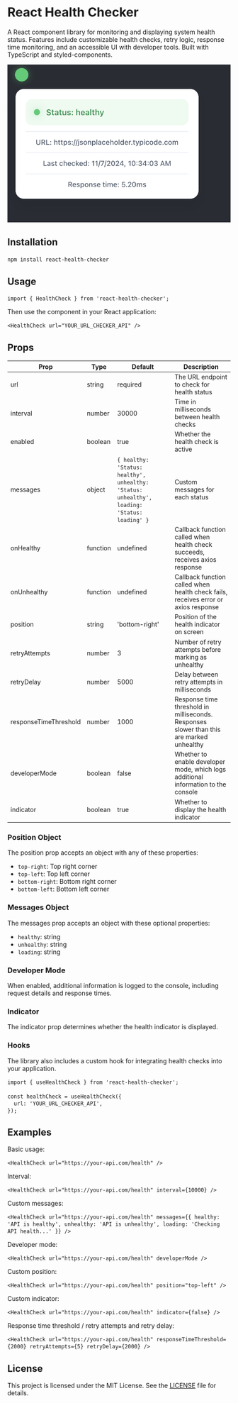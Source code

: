 # React Health Checker

A React component library for monitoring and displaying system health status. Features include customizable health checks, retry logic, response time monitoring, and an accessible UI with developer tools. Built with TypeScript and styled-components.

![React Health Checker](./public/react-health-checker.png)

## Installation

```bash
npm install react-health-checker
```

## Usage

```tsx
import { HealthCheck } from 'react-health-checker';
``` 

Then use the component in your React application:

```tsx
<HealthCheck url="YOUR_URL_CHECKER_API" />
```


## Props

| Prop                  | Type     | Default                                                                                | Description                                                                                |
|-----------------------|----------|----------------------------------------------------------------------------------------|--------------------------------------------------------------------------------------------|
| url                   | string   | required                                                                               | The URL endpoint to check for health status                                                |
| interval              | number   | 30000                                                                                  | Time in milliseconds between health checks                                                 |
| enabled               | boolean  | true                                                                                   | Whether the health check is active                                                         |
| messages              | object   | ```{ healthy: 'Status: healthy', unhealthy: 'Status: unhealthy', loading: 'Status: loading' }``` | Custom messages for each status                                                            |
| onHealthy             | function | undefined                                                                              | Callback function called when health check succeeds, receives axios response               |
| onUnhealthy          | function | undefined                                                                              | Callback function called when health check fails, receives error or axios response         |
| position              | string   | 'bottom-right'                                                                         | Position of the health indicator on screen                                                 |
| retryAttempts         | number   | 3                                                                                      | Number of retry attempts before marking as unhealthy                                       |
| retryDelay            | number   | 5000                                                                                   | Delay between retry attempts in milliseconds                                               |
| responseTimeThreshold | number   | 1000                                                                                   | Response time threshold in milliseconds. Responses slower than this are marked unhealthy   |
| developerMode         | boolean  | false                                                                                  | Whether to enable developer mode, which logs additional information to the console         |
| indicator             | boolean  | true                                                                                   | Whether to display the health indicator                                                    |


### Position Object

The position prop accepts an object with any of these properties:
- `top-right`: Top right corner
- `top-left`: Top left corner
- `bottom-right`: Bottom right corner  
- `bottom-left`: Bottom left corner

### Messages Object

The messages prop accepts an object with these optional properties:
- `healthy`: string
- `unhealthy`: string  
- `loading`: string

### Developer Mode

When enabled, additional information is logged to the console, including request details and response times.

### Indicator

The indicator prop determines whether the health indicator is displayed.

### Hooks

The library also includes a custom hook for integrating health checks into your application.

```tsx
import { useHealthCheck } from 'react-health-checker';

const healthCheck = useHealthCheck({
  url: 'YOUR_URL_CHECKER_API',
});
```

## Examples

Basic usage:

```tsx
<HealthCheck url="https://your-api.com/health" />
```

Interval:

```tsx
<HealthCheck url="https://your-api.com/health" interval={10000} />
```

Custom messages:

```tsx
<HealthCheck url="https://your-api.com/health" messages={{ healthy: 'API is healthy', unhealthy: 'API is unhealthy', loading: 'Checking API health...' }} />
```

Developer mode:

```tsx
<HealthCheck url="https://your-api.com/health" developerMode />
```

Custom position:

```tsx
<HealthCheck url="https://your-api.com/health" position="top-left" />
```

Custom indicator:

```tsx
<HealthCheck url="https://your-api.com/health" indicator={false} />
```

Response time threshold / retry attempts and retry delay:

```tsx
<HealthCheck url="https://your-api.com/health" responseTimeThreshold={2000} retryAttempts={5} retryDelay={2000} />
```



## License

This project is licensed under the MIT License. See the [LICENSE](LICENSE) file for details.

